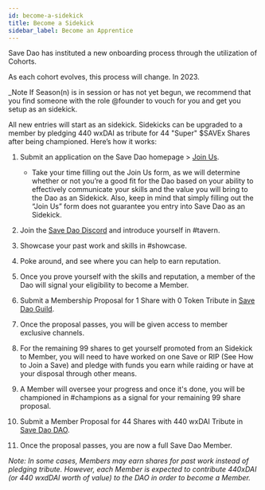 ```yaml
---
id: become-a-sidekick
title: Become a Sidekick
sidebar_label: Become an Apprentice
---
```


Save Dao has instituted a new onboarding process through the utilization of Cohorts. 

As each cohort evolves, this process will change. In 2023.

_Note If Season(n) is in session or has not yet begun, we recommend that you find someone with the role @founder to vouch for you and get you setup as an sidekick.

All new entries will start as an sidekick. Sidekicks can be upgraded to a member by pledging 440 wxDAI as tribute for 44 "Super" $SAVEx Shares after being championed. Here’s how it works:

1. Submit an application on the Save Dao homepage > [Join Us](https://www.adbongo.io/join-the-dao).

    - Take your time filling out the Join Us form, as we will determine whether or not you’re a good fit for the Dao based on your ability to effectively communicate your skills and the value you will bring to the Dao as an Sidekick. Also, keep in mind that simply filling out the “Join Us” form does not guarantee you entry into Save Dao as an Sidekick.

2. Join the [Save Dao Discord](https://discord.com/invite/RWjkQ6DNnv) and introduce yourself in <span class='channels'>#tavern</span>. 
3. Showcase your past work and skills in <span class='channels'>#showcase</span>.
4. Poke around, and see where you can help to earn reputation.  
5. Once you prove yourself with the skills and reputation, a member of the Dao will signal your eligibility to become a Member.
6. Submit a Membership Proposal for 1 Share with 0 Token Tribute in [Save Dao Guild](https://app.daohaus.club/dao/0x64/0xfe1084bc16427e5eb7f13fc19bcd4e641f7d571f).
7. Once the proposal passes, you will be given access to member exclusive channels.
8. For the remaining 99 shares to get yourself promoted from an Sidekick to Member, you will need to have worked on one Save or RIP (See How to Join a Save) and pledge with funds you earn while raiding or have at your disposal through other means.
9. A Member will oversee your progress and once it's done, you will be championed in <span class='channels'>#champions</span> as a signal for your remaining 99 share proposal.
10. Submit a Member Proposal for 44 Shares with 440 wxDAI Tribute in [Save Dao DAO](https://app.daohaus.club/dao/0x64/0xfe1084bc16427e5eb7f13fc19bcd4e641f7d571f).
11. Once the proposal passes, you are now a full Save Dao Member.

_Note: In some cases, Members may earn shares for past work instead of pledging tribute. However, each Member is expected to contribute 440xDAI (or 440 wxdDAI worth of value) to the DAO in order to become a Member._


